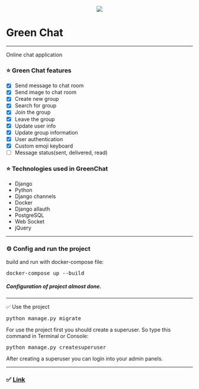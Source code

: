 <p align="center">
<img src="https://github.com/MohammadOshkooh/chat-application/blob/master/static/img/47820_15_chat_green_icon.png?raw=true">
</p>


<h1>Green Chat</h1>

  <hr>

<p>
Online chat application <br>
</p>

<h3>
⭐️ Green Chat features 
</h3>

- [X] Send message to chat room
- [X] Send image to chat room
- [X] Create new group
- [X] Search for group
- [X] Join the group
- [X] Leave the group
- [X] Update user info
- [X] Update group information
- [X] User authentication
- [X] Custom emoji keyboard
- [ ] Message status(sent, delivered, read)

<h3> 
⭐  Technologies used in GreenChat
</h3>

<ul>
  <li>Django</li>
  <li>Python</li>
  <li>Django channels</li>
  <li>Docker</li>
  <li>Django allauth</li>
  <li>PostgreSQL</li>
  <li>Web Socket</li>
  <li>jQuery</li>


</ul>

<hr>

<h3>
⚙️ Config and run the project
</h3>

<p>
build and run with docker-compose file:
</p>
<pre>
docker-compose up --build
</pre>
<p>

<h5>
Configuration of project almost done.
</h5>

<hr>

✅ Use the project
</h3>

<pre>
python manage.py migrate
</pre>


<p>
For use the project first you should create a superuser. So type this command in Terminal or Console:
</p>
<pre>
python manage.py createsuperuser
</pre>
<p>
After creating a superuser you can login into your admin panels.
</p>

<hr>

<h3>
✅ <a href="https://green-chat-x.herokuapp.com/" target="_blank">Link</a>
</h3>


